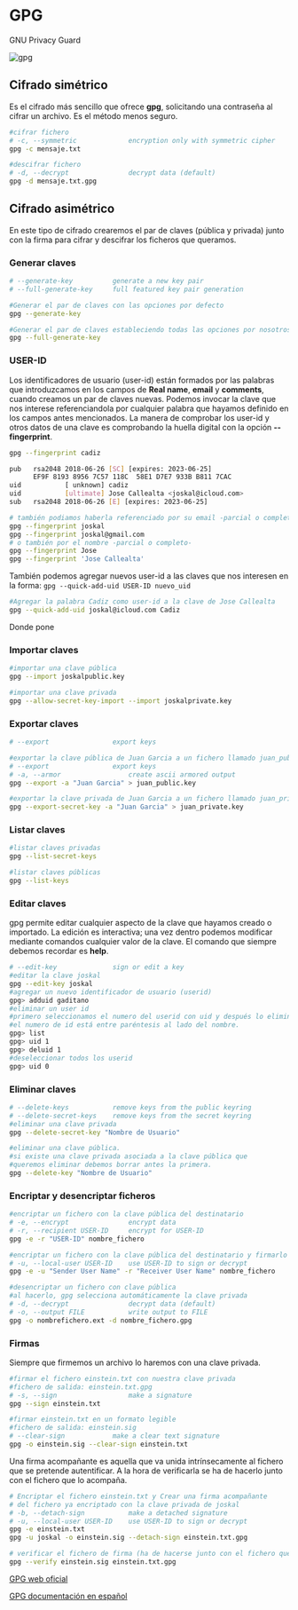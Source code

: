 # GPG
GNU Privacy Guard

![gpg](https://www.gnupg.org/share/logo-gnupg-light-purple-bg.png)

## Cifrado simétrico
Es el cifrado más sencillo que ofrece **gpg**, solicitando una contraseña al cifrar un archivo. Es el método menos seguro.
```bash
#cifrar fichero
# -c, --symmetric             encryption only with symmetric cipher
gpg -c mensaje.txt

#descifrar fichero
# -d, --decrypt               decrypt data (default)
gpg -d mensaje.txt.gpg
```

## Cifrado asimétrico
En este tipo de cifrado crearemos el par de claves (pública y privada) junto con la firma para cifrar y descifrar los ficheros que queramos.

### Generar claves
```bash
# --generate-key          generate a new key pair
# --full-generate-key     full featured key pair generation

#Generar el par de claves con las opciones por defecto
gpg --generate-key

#Generar el par de claves estableciendo todas las opciones por nosotros
gpg --full-generate-key
```

### USER-ID
Los identificadores de usuario (user-id) están formados por las palabras que introduzcamos en los campos de **Real name**, **email** y **comments**, cuando creamos un par de claves nuevas. Podemos invocar la clave que nos interese referenciandola por cualquier palabra que hayamos definido en los campos antes mencionados. La manera de comprobar los user-id y otros datos de una clave es comprobando la huella digital con la opción **--fingerprint**.
```bash
gpg --fingerprint cadiz

pub   rsa2048 2018-06-26 [SC] [expires: 2023-06-25]
      EF9F 8193 8956 7C57 118C  58E1 D7E7 933B B811 7CAC
uid           [ unknown] cadiz
uid           [ultimate] Jose Callealta <joskal@icloud.com>
sub   rsa2048 2018-06-26 [E] [expires: 2023-06-25]

# también podiamos haberla referenciado por su email -parcial o completo-
gpg --fingerprint joskal
gpg --fingerprint joskal@gmail.com
# o también por el nombre -parcial o completo-
gpg --fingerprint Jose
gpg --fingerprint 'Jose Callealta'
```
También podemos agregar nuevos user-id a las claves que nos interesen en la forma:
`gpg --quick-add-uid USER-ID nuevo_uid`
```bash
#Agregar la palabra Cadiz como user-id a la clave de Jose Callealta
gpg --quick-add-uid joskal@icloud.com Cadiz
```
Donde pone 
### Importar claves
```bash
#importar una clave pública
gpg --import joskalpublic.key

#importar una clave privada
gpg --allow-secret-key-import --import joskalprivate.key
```
### Exportar claves
```bash
# --export                export keys

#exportar la clave pública de Juan Garcia a un fichero llamado juan_public.key
# --export                export keys
# -a, --armor                 create ascii armored output
gpg --export -a "Juan Garcia" > juan_public.key

#exportar la clave privada de Juan Garcia a un fichero llamado juan_private.key
gpg --export-secret-key -a "Juan Garcia" > juan_private.key
```

### Listar claves
```bash
#listar claves privadas
gpg --list-secret-keys

#listar claves públicas
gpg --list-keys
```

### Editar claves
gpg permite editar cualquier aspecto de la clave que hayamos creado o importado. La edición es interactiva; una vez dentro podemos modificar mediante comandos cualquier valor de la clave. El comando que siempre debemos recordar es **help**.
```bash
# --edit-key              sign or edit a key
#editar la clave joskal
gpg --edit-key joskal
#agregar un nuevo identificador de usuario (userid)
gpg> adduid gaditano
#eliminar un user id 
#primero seleccionamos el numero del userid con uid y después lo eliminamos
#el numero de id está entre paréntesis al lado del nombre.
gpg> list
gpg> uid 1
gpg> deluid 1
#deseleccionar todos los userid
gpg> uid 0
```

### Eliminar claves
```bash
# --delete-keys           remove keys from the public keyring
# --delete-secret-keys    remove keys from the secret keyring
#eliminar una clave privada
gpg --delete-secret-key "Nombre de Usuario"

#eliminar una clave pública.
#si existe una clave privada asociada a la clave pública que
#queremos eliminar debemos borrar antes la primera.
gpg --delete-key "Nombre de Usuario"
```

### Encriptar y desencriptar ficheros
```bash
#encriptar un fichero con la clave pública del destinatario
# -e, --encrypt               encrypt data
# -r, --recipient USER-ID     encrypt for USER-ID
gpg -e -r "USER-ID" nombre_fichero

#encriptar un fichero con la clave pública del destinatario y firmarlo con nuestra clave privada
# -u, --local-user USER-ID    use USER-ID to sign or decrypt
gpg -e -u "Sender User Name" -r "Receiver User Name" nombre_fichero

#desencriptar un fichero con clave pública
#al hacerlo, gpg selecciona automáticamente la clave privada
# -d, --decrypt               decrypt data (default)
# -o, --output FILE           write output to FILE
gpg -o nombrefichero.ext -d nombre_fichero.gpg
```

### Firmas
Siempre que firmemos un archivo lo haremos con una clave privada.
```bash
#firmar el fichero einstein.txt con nuestra clave privada
#fichero de salida: einstein.txt.gpg
# -s, --sign                  make a signature
gpg --sign einstein.txt

#firmar einstein.txt en un formato legible
#fichero de salida: einstein.sig
# --clear-sign            make a clear text signature
gpg -o einstein.sig --clear-sign einstein.txt
```

Una firma acompañante es aquella que va unida intrínsecamente al fichero que se pretende autentificar.
A la hora de verificarla se ha de hacerlo junto con el fichero que lo acompaña.
```bash
# Encriptar el fichero einstein.txt y Crear una firma acompañante
# del fichero ya encriptado con la clave privada de joskal
# -b, --detach-sign           make a detached signature
# -u, --local-user USER-ID    use USER-ID to sign or decrypt
gpg -e einstein.txt
gpg -u joskal -o einstein.sig --detach-sign einstein.txt.gpg

# verificar el fichero de firma (ha de hacerse junto con el fichero que lo acompaña)
gpg --verify einstein.sig einstein.txt.gpg
```

[GPG web oficial](https://www.gnupg.org/index.html)

[GPG documentación en español](https://www.gnupg.org/gph/es/manual.html)
